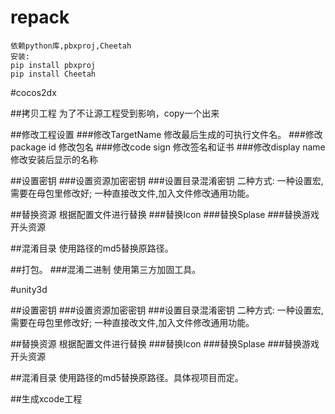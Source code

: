 # repack
	依赖python库,pbxproj,Cheetah
	安装:
	pip install pbxproj
	pip install Cheetah
#cocos2dx

##拷贝工程 
    为了不让源工程受到影响，copy一个出来
    
##修改工程设置
###修改TargetName
    修改最后生成的可执行文件名。
###修改package id
    修改包名
###修改code sign
    修改签名和证书
###修改display name
    修改安装后显示的名称
    
##设置密钥
###设置资源加密密钥
###设置目录混淆密钥
    二种方式:
        一种设置宏,需要在母包里修改好;
        一种直接改文件,加入文件修改通用功能。
    
##替换资源
    根据配置文件进行替换
###替换Icon
###替换Splase
###替换游戏开头资源

##混淆目录
    使用路径的md5替换原路径。

##打包。
###混淆二进制
    使用第三方加固工具。


#unity3d

##设置密钥
###设置资源加密密钥
###设置目录混淆密钥
    二种方式:
        一种设置宏,需要在母包里修改好;
        一种直接改文件,加入文件修改通用功能。

##替换资源
    根据配置文件进行替换
###替换Icon
###替换Splase
###替换游戏开头资源

##混淆目录
    使用路径的md5替换原路径。具体视项目而定。

##生成xcode工程


